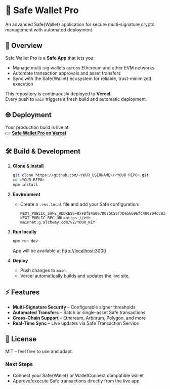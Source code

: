 # 🚀 Safe Wallet Pro

An advanced Safe{Wallet} application for secure multi-signature crypto management with automated deployment.

## 🔑 Overview
Safe Wallet Pro is a **Safe App** that lets you:
- Manage multi-sig wallets across Ethereum and other EVM networks  
- Automate transaction approvals and asset transfers  
- Sync with the Safe{Wallet} ecosystem for reliable, trust-minimized execution  

This repository is continuously deployed to **Vercel**.  
Every push to `main` triggers a fresh build and automatic deployment.

## 🌐 Deployment
Your production build is live at:  
👉 **[Safe Wallet Pro on Vercel](https://vercel.com/alexias-projects-88b5c178/v0-safe-wallet-pro)**

## 🛠️ Build & Development
1. **Clone & Install**
   ```bash
   git clone https://github.com/<YOUR_USERNAME>/<YOUR_REPO>.git
   cd <YOUR_REPO>
   npm install
   ```
2. **Environment**
   - Create a `.env.local` file and add your Safe configuration:
     ```env
     NEXT_PUBLIC_SAFE_ADDRESS=0xFDf84a0e7D07bC56f7De56696fc409704cC83a24
     NEXT_PUBLIC_RPC_URL=https://eth-mainnet.g.alchemy.com/v2/YOUR_KEY
     ```
3. **Run locally**
   ```bash
   npm run dev
   ```
   App will be available at [http://localhost:3000](http://localhost:3000)

4. **Deploy**
   - Push changes to `main`.
   - Vercel automatically builds and updates the live site.

## ⚡ Features
- **Multi-Signature Security** – Configurable signer thresholds  
- **Automated Transfers** – Batch or single-asset Safe transactions  
- **Cross-Chain Support** – Ethereum, Arbitrum, Polygon, and more  
- **Real-Time Sync** – Live updates via Safe Transaction Service  

## 📄 License
MIT – feel free to use and adapt.

### Next Steps
- Connect your Safe{Wallet} or WalletConnect compatible wallet
- Approve/execute Safe transactions directly from the live app
